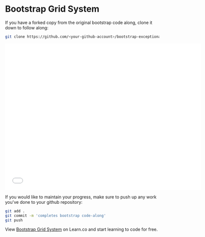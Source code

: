 # Bootstrap Grid System

If you have a forked copy from the original bootstrap code along, clone it down to follow along:

```sh
git clone https://github.com/<your-github-account>/bootstrap-exceptional-realty
```

<iframe width="640" height="480" src="//www.youtube.com/embed/3RqaVBTthuk?rel=0&modestbranding=1" frameborder="0" allowfullscreen></iframe>

If you would like to maintain your progress, make sure to push up any work you've done to your github
repository:

```sh
git add .
git commit -m 'completes bootstrap code-along'
git push
```


<p data-visibility='hidden'>View <a href='https://learn.co/lessons/bootstrap-grid-system' title='Bootstrap Grid System'>Bootstrap Grid System</a> on Learn.co and start learning to code for free.</p>
